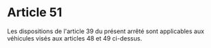# Article 51

Les dispositions de l'article 39 du présent arrêté sont applicables aux véhicules visés aux articles 48 et 49 ci-dessus.
